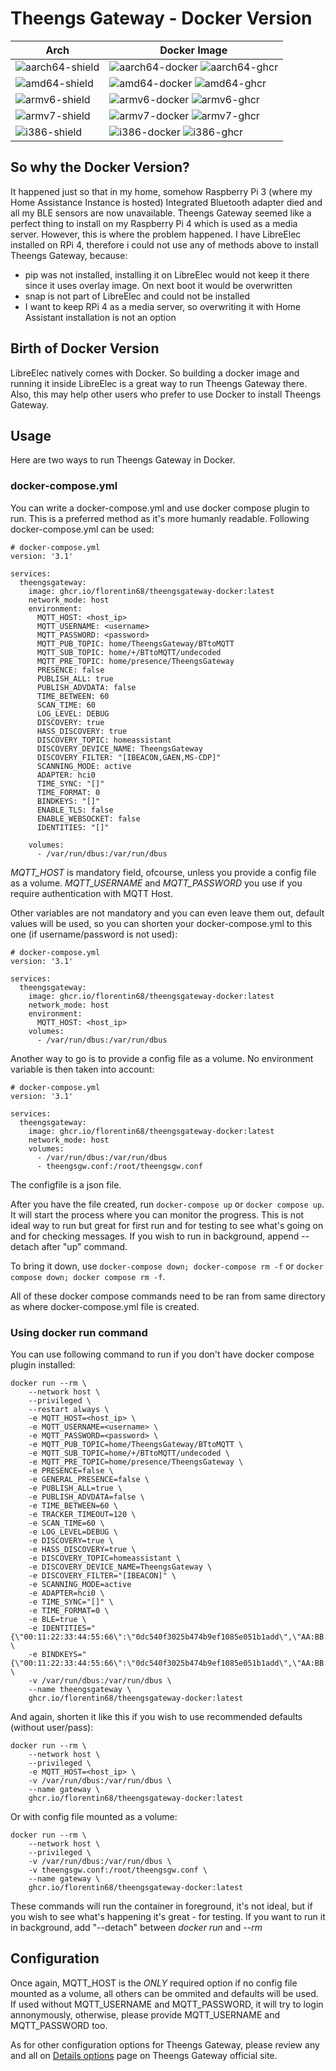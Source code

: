 # Theengs Gateway - Docker Version

|        Arch       |               Docker Image               |
| ----------------- | ---------------------------------------- |
| ![aarch64-shield] | ![aarch64-docker]  ![aarch64-ghcr]       |
|  ![amd64-shield]  |  ![amd64-docker]    ![amd64-ghcr]        |
|  ![armv6-shield]  |  ![armv6-docker]    ![armv6-ghcr]        |
|  ![armv7-shield]  |  ![armv7-docker]    ![armv7-ghcr]        |
|  ![i386-shield]   |  ![i386-docker]     ![i386-ghcr]         |

## So why the Docker Version?
It happened just so that in my home, somehow Raspberry Pi 3 (where my Home Assistance Instance is hosted) Integrated Bluetooth adapter died and all my BLE sensors are now unavailable. Theengs Gateway seemed like a perfect thing to install on my Raspberry Pi 4 which is used as a media server.
However, this is where the problem happened.
I have LibreElec installed on RPi 4, therefore i could not use any of methods above to install Theengs Gateway, because:
- pip was not installed, installing it on LibreElec would not keep it there since it uses overlay image. On next boot it would be overwritten
- snap is not part of LibreElec and could not be installed
- I want to keep RPi 4 as a media server, so overwriting it with Home Assistant installation is not an option

## Birth of Docker Version
LibreElec natively comes with Docker. So building a docker image and running it inside LibreElec is a great way to run Theengs Gateway there.
Also, this may help other users who prefer to use Docker to install Theengs Gateway.

## Usage
Here are two ways to run Theengs Gateway in Docker.

### docker-compose.yml
You can write a docker-compose.yml and use docker compose plugin to run. This is a preferred method as it's more humanly readable. Following docker-compose.yml can be used:
```
# docker-compose.yml
version: '3.1'

services:
  theengsgateway:
    image: ghcr.io/florentin68/theengsgateway-docker:latest
    network_mode: host
    environment:
      MQTT_HOST: <host_ip>
      MQTT_USERNAME: <username>
      MQTT_PASSWORD: <password>
      MQTT_PUB_TOPIC: home/TheengsGateway/BTtoMQTT
      MQTT_SUB_TOPIC: home/+/BTtoMQTT/undecoded
      MQTT_PRE_TOPIC: home/presence/TheengsGateway
      PRESENCE: false
      PUBLISH_ALL: true
      PUBLISH_ADVDATA: false
      TIME_BETWEEN: 60
      SCAN_TIME: 60
      LOG_LEVEL: DEBUG
      DISCOVERY: true
      HASS_DISCOVERY: true
      DISCOVERY_TOPIC: homeassistant
      DISCOVERY_DEVICE_NAME: TheengsGateway
      DISCOVERY_FILTER: "[IBEACON,GAEN,MS-CDP]"
      SCANNING_MODE: active
      ADAPTER: hci0
      TIME_SYNC: "[]"
      TIME_FORMAT: 0
      BINDKEYS: "[]"
      ENABLE_TLS: false
      ENABLE_WEBSOCKET: false
      IDENTITIES: "[]"

    volumes:
      - /var/run/dbus:/var/run/dbus
```

*MQTT_HOST* is mandatory field, ofcourse, unless you provide a config file as a volume.
*MQTT_USERNAME* and *MQTT_PASSWORD* you use if you require authentication with MQTT Host.

Other variables are not mandatory and you can even leave them out, default values will be used, so you can shorten your docker-compose.yml to this one (if username/password is not used):

```
# docker-compose.yml
version: '3.1'

services:
  theengsgateway:
    image: ghcr.io/florentin68/theengsgateway-docker:latest
    network_mode: host
    environment:
      MQTT_HOST: <host_ip>
    volumes:
      - /var/run/dbus:/var/run/dbus
```

Another way to go is to provide a config file as a volume. No environment variable is then taken into account:

```
# docker-compose.yml
version: '3.1'

services:
  theengsgateway:
    image: ghcr.io/florentin68/theengsgateway-docker:latest
    network_mode: host
    volumes:
      - /var/run/dbus:/var/run/dbus
      - theengsgw.conf:/root/theengsgw.conf
```

The configfile is a json file.

After you have the file created, run `docker-compose up` or `docker compose up`. It will start the process where you can monitor the progress.
This is not ideal way to run but great for first run and for testing to see what's going on and for checking messages.
If you wish to run in background, append --detach after "up" command.

To bring it down, use `docker-compose down; docker-compose rm -f` or `docker compose down; docker compose rm -f`.

All of these docker compose commands need to be ran from same directory as where docker-compose.yml file is created.

### Using docker run command
You can use following command to run if you don't have docker compose plugin installed:
```
docker run --rm \
    --network host \
    --privileged \
    --restart always \
    -e MQTT_HOST=<host_ip> \
    -e MQTT_USERNAME=<username> \
    -e MQTT_PASSWORD=<password> \
    -e MQTT_PUB_TOPIC=home/TheengsGateway/BTtoMQTT \
    -e MQTT_SUB_TOPIC=home/+/BTtoMQTT/undecoded \
    -e MQTT_PRE_TOPIC=home/presence/TheengsGateway \
    -e PRESENCE=false \
    -e GENERAL_PRESENCE=false \
    -e PUBLISH_ALL=true \
    -e PUBLISH_ADVDATA=false \
    -e TIME_BETWEEN=60 \
    -e TRACKER_TIMEOUT=120 \
    -e SCAN_TIME=60 \
    -e LOG_LEVEL=DEBUG \
    -e DISCOVERY=true \
    -e HASS_DISCOVERY=true \
    -e DISCOVERY_TOPIC=homeassistant \
    -e DISCOVERY_DEVICE_NAME=TheengsGateway \
    -e DISCOVERY_FILTER="[IBEACON]" \
    -e SCANNING_MODE=active
    -e ADAPTER=hci0 \
    -e TIME_SYNC="[]" \
    -e TIME_FORMAT=0 \
    -e BLE=true \
    -e IDENTITIES="{\"00:11:22:33:44:55:66\":\"0dc540f3025b474b9ef1085e051b1add\",\"AA:BB:CC:DD:EE:FF\":\"6385424e1b0341109942ad2a6bb42e58\"}" \
    -e BINDKEYS="{\"00:11:22:33:44:55:66\":\"0dc540f3025b474b9ef1085e051b1add\",\"AA:BB:CC:DD:EE:FF\":\"6385424e1b0341109942ad2a6bb42e58\"}" \
    -v /var/run/dbus:/var/run/dbus \
    --name theengsgateway \
    ghcr.io/florentin68/theengsgateway-docker:latest
```

And again, shorten it like this if you wish to use recommended defaults (without user/pass):

```
docker run --rm \
    --network host \
    --privileged \
    -e MQTT_HOST=<host_ip> \
    -v /var/run/dbus:/var/run/dbus \
    --name gateway \
    ghcr.io/florentin68/theengsgateway-docker:latest
```

Or with config file mounted as a volume:

```
docker run --rm \
    --network host \
    --privileged \
    -v /var/run/dbus:/var/run/dbus \
    -v theengsgw.conf:/root/theengsgw.conf \
    --name gateway \
    ghcr.io/florentin68/theengsgateway-docker:latest
```

These commands will run the container in foreground, it's not ideal, but if you wish to see what's happening it's great - for testing.
If you want to run it in background, add "--detach" between *docker run* and *--rm*

## Configuration

Once again, MQTT_HOST is the *ONLY* required option if no config file mounted as a volume, all others can be ommited and defaults will be used.
If used without MQTT_USERNAME and MQTT_PASSWORD, it will try to login annonymously, otherwise, please provide MQTT_USERNAME and MQTT_PASSWORD too.

As for other configuration options for Theengs Gateway, please review any and all on [Details options](https://gateway.theengs.io/use/use.html#details-options) page on Theengs Gateway official site.

[aarch64-shield]: https://img.shields.io/badge/aarch64-yes-green.svg
[amd64-shield]: https://img.shields.io/badge/amd64-yes-green.svg
[armv6-shield]: https://img.shields.io/badge/armv6-yes-green.svg
[armv7-shield]: https://img.shields.io/badge/armv7-yes-green.svg
[i386-shield]: https://img.shields.io/badge/i386-yes-green.svg
[current-version]: https://img.shields.io/badge/Current%20Version-1.5.0.1-blue
[aarch64-docker]: https://img.shields.io/badge/DockerHub-aarch64:latest-blue?logo=docker&logoColor=#2496ED&link=https://hub.docker.com/r/fmunsch/theengsgateway-docker/tags
[amd64-docker]: https://img.shields.io/badge/DockerHub-amd64:latest-blue?logo=docker&logoColor=#2496ED&link=https://hub.docker.com/r/fmunsch/theengsgateway-docker/tags
[armv6-docker]: https://img.shields.io/badge/DockerHub-armv6:latest-blue?logo=docker&logoColor=#2496ED&link=https://hub.docker.com/r/fmunsch/theengsgateway-docker/tags
[armv7-docker]: https://img.shields.io/badge/DockerHub-armv7:latest-blue?logo=docker&logoColor=#2496ED&link=https://hub.docker.com/r/fmunsch/theengsgateway-docker/tags
[i386-docker]: https://img.shields.io/badge/DockerHub-i386:latest-blue?logo=docker&logoColor=#2496ED&link=https://hub.docker.com/r/fmunsch/theengsgateway-docker/tags
[aarch64-ghcr]: https://img.shields.io/badge/Github_Container_Registry-aarch64:latest-blue?logo=github&logoColor=#181717&link=https://hub.docker.com/r/fmunsch/theengsgateway-docker/tags
[amd64-ghcr]: https://img.shields.io/badge/Github_Container_Registry-amd64:latest-blue?logo=github&logoColor=#181717&link=https://hub.docker.com/r/fmunsch/theengsgateway-docker/tags
[armv6-ghcr]: https://img.shields.io/badge/Github_Container_Registry-armv6:latest-blue?logo=github&logoColor=#181717&link=https://hub.docker.com/r/fmunsch/theengsgateway-docker/tags
[armv7-ghcr]: https://img.shields.io/badge/Github_Container_Registry-armv7:latest-blue?logo=github&logoColor=#181717&link=https://hub.docker.com/r/fmunsch/theengsgateway-docker/tags
[i386-ghcr]: https://img.shields.io/badge/Github_Container_Registry-i386:latest-blue?logo=github&logoColor=#181717&link=https://hub.docker.com/r/fmunsch/theengsgateway-docker/tags